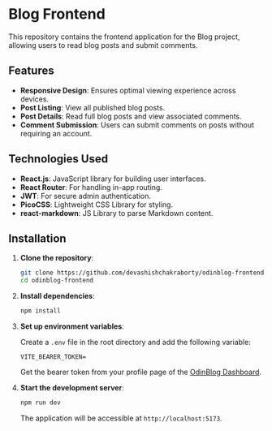 # Blog Frontend

This repository contains the frontend application for the Blog project, allowing users to read blog posts and submit comments.

## Features

- **Responsive Design**: Ensures optimal viewing experience across devices.
- **Post Listing**: View all published blog posts.
- **Post Details**: Read full blog posts and view associated comments.
- **Comment Submission**: Users can submit comments on posts without requiring an account.

## Technologies Used

- **React.js**: JavaScript library for building user interfaces.
- **React Router**: For handling in-app routing.
- **JWT**: For secure admin authentication.
- **PicoCSS**: Lightweight CSS Library for styling.
- **react-markdown**: JS Library to parse Markdown content.

## Installation

1. **Clone the repository**:

   ```bash
   git clone https://github.com/devashishchakraborty/odinblog-frontend.git
   cd odinblog-frontend
   ```

2. **Install dependencies**:

   ```bash
   npm install
   ```

3. **Set up environment variables**:

   Create a `.env` file in the root directory and add the following variable:

   ```env
   VITE_BEARER_TOKEN=
   ```
   Get the bearer token from your profile page of the [OdinBlog Dashboard](https://github.com/devashishchakraborty/odinblog-dashboard).

4. **Start the development server**:

   ```bash
   npm run dev
   ```

   The application will be accessible at `http://localhost:5173`.


